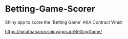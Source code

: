 # Betting-Game-Scorer
 Shiny app to score the 'Betting Game' AKA Contract Whist
 
 https://jonathanaron.shinyapps.io/BettingGame/
